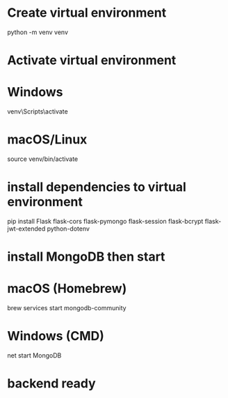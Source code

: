 # Create virtual environment
python -m venv venv

# Activate virtual environment
# Windows
venv\Scripts\activate
# macOS/Linux
source venv/bin/activate

# install dependencies to virtual environment
pip install Flask flask-cors flask-pymongo flask-session flask-bcrypt flask-jwt-extended python-dotenv

# install MongoDB then start
# macOS (Homebrew)
brew services start mongodb-community
# Windows (CMD)
net start MongoDB

# backend ready 
 
 
 
 
 
 

